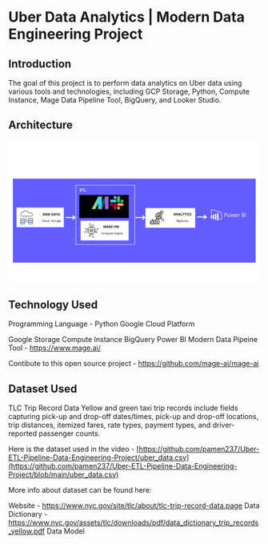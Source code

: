 # Uber Data Analytics | Modern Data Engineering Project

## Introduction

The goal of this project is to perform data analytics on Uber data using various tools and technologies, including GCP Storage, Python, Compute Instance, Mage Data Pipeline Tool, BigQuery, and Looker Studio.

## Architecture
![Process Preview](Process.png)  

## Technology Used
Programming Language - Python
Google Cloud Platform

Google Storage
Compute Instance
BigQuery
Power BI
Modern Data Pipeine Tool - https://www.mage.ai/

Contibute to this open source project - https://github.com/mage-ai/mage-ai

## Dataset Used
TLC Trip Record Data Yellow and green taxi trip records include fields capturing pick-up and drop-off dates/times, pick-up and drop-off locations, trip distances, itemized fares, rate types, payment types, and driver-reported passenger counts.

Here is the dataset used in the video - [https://github.com/pamen237/Uber-ETL-Pipeline-Data-Engineering-Project/uber_data.csv](https://github.com/pamen237/Uber-ETL-Pipeline-Data-Engineering-Project/blob/main/uber_data.csv)

More info about dataset can be found here:

Website - https://www.nyc.gov/site/tlc/about/tlc-trip-record-data.page
Data Dictionary - https://www.nyc.gov/assets/tlc/downloads/pdf/data_dictionary_trip_records_yellow.pdf
Data Model
